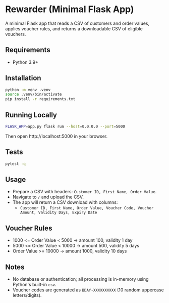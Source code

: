 # Rewarder (Minimal Flask App)

A minimal Flask app that reads a CSV of customers and order values, applies voucher rules, and returns a downloadable CSV of eligible vouchers.

## Requirements
- Python 3.9+

## Installation
```bash
python -m venv .venv
source .venv/bin/activate
pip install -r requirements.txt
```

## Running Locally
```bash
FLASK_APP=app.py flask run --host=0.0.0.0 --port=5000
```
Then open http://localhost:5000 in your browser.

## Tests
```bash
pytest -q
```

## Usage
- Prepare a CSV with headers: `Customer ID, First Name, Order Value`.
- Navigate to `/` and upload the CSV.
- The app will return a CSV download with columns:
  - `Customer ID, First Name, Order Value, Voucher Code, Voucher Amount, Validity Days, Expiry Date`

## Voucher Rules
- 1000 <= Order Value < 5000 → amount 100, validity 1 day
- 5000 <= Order Value < 10000 → amount 500, validity 5 days
- Order Value >= 10000 → amount 1000, validity 10 days

## Notes
- No database or authentication; all processing is in-memory using Python's built-in `csv`.
- Voucher codes are generated as `BDAY-XXXXXXXXXX` (10 random uppercase letters/digits).